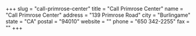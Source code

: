+++
slug = "call-primrose-center"
title = "Call Primrose Center"
name = "Call Primrose Center"
address = "139 Primrose Road"
city = "Burlingame"
state = "CA"
postal = "94010"
website = ""
phone = "650 342-2255"
fax = ""
+++
